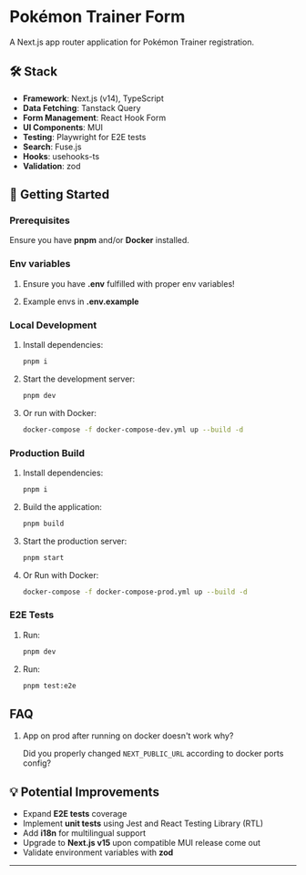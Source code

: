# Pokémon Trainer Form

A Next.js app router application for Pokémon Trainer registration.

## 🛠️ Stack

- **Framework**: Next.js (v14), TypeScript
- **Data Fetching**: Tanstack Query
- **Form Management**: React Hook Form
- **UI Components**: MUI
- **Testing**: Playwright for E2E tests
- **Search**: Fuse.js
- **Hooks**: usehooks-ts
- **Validation**: zod

## 🚀 Getting Started

### Prerequisites

Ensure you have **pnpm** and/or **Docker** installed.

### Env variables

1. Ensure you have **.env** fulfilled with proper env variables!

2. Example envs in **.env.example**

### Local Development

1. Install dependencies:

   ```bash
   pnpm i
   ```

2. Start the development server:

   ```bash
   pnpm dev
   ```

3. Or run with Docker:

   ```bash
   docker-compose -f docker-compose-dev.yml up --build -d
   ```

### Production Build

1. Install dependencies:

   ```bash
   pnpm i
   ```

2. Build the application:

   ```bash
   pnpm build
   ```

3. Start the production server:

   ```bash
   pnpm start
   ```

4. Or Run with Docker:

   ```bash
   docker-compose -f docker-compose-prod.yml up --build -d
   ```

### E2E Tests

1. Run:

   ```bash
   pnpm dev
   ```

2. Run:

   ```bash
   pnpm test:e2e
   ```

## FAQ

1. App on prod after running on docker doesn't work why?

   Did you properly changed `NEXT_PUBLIC_URL` according to docker ports config?

## 💡 Potential Improvements

- Expand **E2E tests** coverage
- Implement **unit tests** using Jest and React Testing Library (RTL)
- Add **i18n** for multilingual support
- Upgrade to **Next.js v15** upon compatible MUI release come out
- Validate environment variables with **zod**

---
